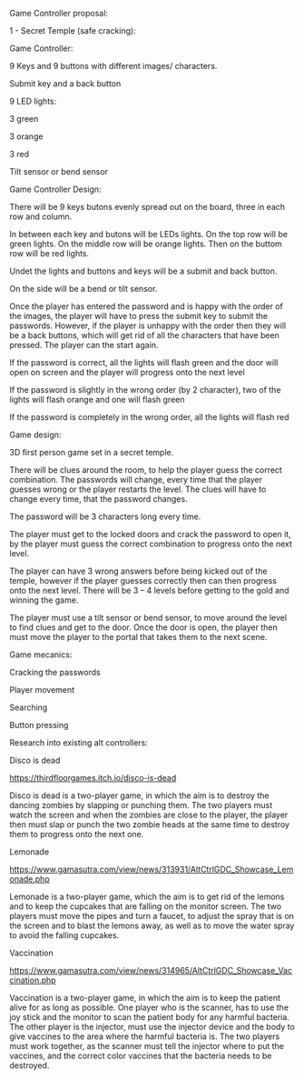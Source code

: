 Game Controller proposal: 

1 - Secret Temple (safe cracking): 

Game Controller: 

9 Keys and 9 buttons with different images/ characters. 

Submit key and a back button

9 LED lights: 

3 green 

3 orange  

3 red 

Tilt sensor or bend sensor

Game Controller Design:

There will be 9 keys butons evenly spread out on the board, three in each row and column.

In between each key and butons will be LEDs lights. On the top row will be green lights. On the middle row will be orange lights. Then on the buttom row will be red lights. 

Undet the lights and buttons and keys will be a submit and back button.

On the side will be a bend or tilt sensor.

Once the player has entered the password and is happy with the order of the images, the player will have to press the submit key to submit the passwords. However, if the player is unhappy with the order then they will be a back buttons, which will get rid of all the characters that have been pressed. The player can the start again. 
 
If the password is correct, all the lights will flash green and the door will open on screen and the player will progress onto the next level 

If the password is slightly in the wrong order (by 2 character), two of the lights will flash orange and one will flash green 

If the password is completely in the wrong order, all the lights will flash red   

Game design:  

3D first person game set in a secret temple.  

There will be clues around the room, to help the player guess the correct combination. The passwords will change, every time that the player guesses wrong or the player restarts the level. The clues will have to change every time, that the password changes.  

The password will be 3 characters long every time. 

The player must get to the locked doors and crack the password to open it, by the player must guess the correct combination to progress onto the next level.  

The player can have 3 wrong answers before being kicked out of the temple, however if the player guesses correctly then can then progress onto the next level. There will be 3 – 4 levels before getting to the gold and winning the game. 

The player must use a tilt sensor or bend sensor, to move around the level to find clues and get to the door. Once the door is open, the player then must move the player to the portal that takes them to the next scene.  


Game mecanics:

Cracking the passwords

Player movement

Searching 

Button pressing


Research into existing alt controllers: 

Disco is dead  

https://thirdfloorgames.itch.io/disco-is-dead  

Disco is dead is a two-player game, in which the aim is to destroy the dancing zombies by slapping or punching them. The two players must watch the screen and when the zombies are close to the player, the player then must slap or punch the two zombie heads at the same time to destroy them to progress onto the next one. 

Lemonade  

https://www.gamasutra.com/view/news/313931/AltCtrlGDC_Showcase_Lemonade.php  

Lemonade is a two-player game, which the aim is to get rid of the lemons and to keep the cupcakes that are falling on the monitor screen.  The two players must move the pipes and turn a faucet, to adjust the spray that is on the screen and to blast the lemons away, as well as to move the water spray to avoid the falling cupcakes.  

Vaccination  

https://www.gamasutra.com/view/news/314965/AltCtrlGDC_Showcase_Vaccination.php  

Vaccination is a two-player game, in which the aim is to keep the patient alive for as long as possible. One player who is the scanner, has to use the joy stick and the monitor to scan the patient body for any harmful bacteria. The other player is the injector, must use the injector device and the body to give vaccines to the area where the harmful bacteria is. The two players must work together, as the scanner must tell the injector where to put the vaccines, and the correct color vaccines that the bacteria needs to be destroyed.    
